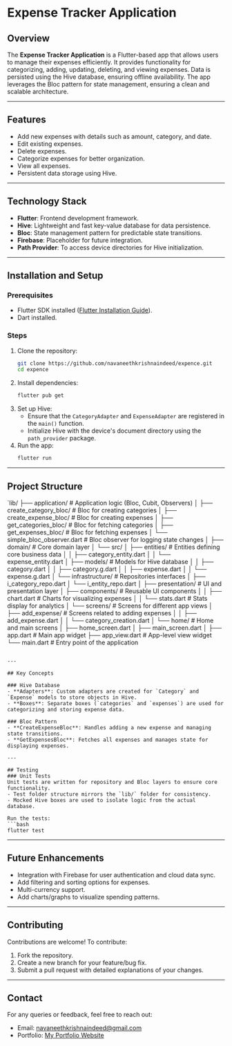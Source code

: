 # Expense Tracker Application

## Overview
The **Expense Tracker Application** is a Flutter-based app that allows users to manage their expenses efficiently. It provides functionality for categorizing, adding, updating, deleting, and viewing expenses. Data is persisted using the Hive database, ensuring offline availability. The app leverages the Bloc pattern for state management, ensuring a clean and scalable architecture.

---

## Features
- Add new expenses with details such as amount, category, and date.
- Edit existing expenses.
- Delete expenses.
- Categorize expenses for better organization.
- View all expenses.
- Persistent data storage using Hive.

---

## Technology Stack
- **Flutter**: Frontend development framework.
- **Hive**: Lightweight and fast key-value database for data persistence.
- **Bloc**: State management pattern for predictable state transitions.
- **Firebase**: Placeholder for future integration.
- **Path Provider**: To access device directories for Hive initialization.

---

## Installation and Setup

### Prerequisites
- Flutter SDK installed ([Flutter Installation Guide](https://flutter.dev/docs/get-started/install)).
- Dart installed.

### Steps
1. Clone the repository:
   ```bash
   git clone https://github.com/navaneethkrishnaindeed/expence.git
   cd expence
   ```
2. Install dependencies:
   ```bash
   flutter pub get
   ```
3. Set up Hive:
   - Ensure that the `CategoryAdapter` and `ExpenseAdapter` are registered in the `main()` function.
   - Initialize Hive with the device's document directory using the `path_provider` package.
4. Run the app:
   ```bash
   flutter run
   ```

---

## Project Structure
`lib/
├── application/               # Application logic (Bloc, Cubit, Observers)
│   ├── create_category_bloc/  # Bloc for creating categories
│   ├── create_expense_bloc/   # Bloc for creating expenses
│   ├── get_categories_bloc/   # Bloc for fetching categories
│   ├── get_expenses_bloc/     # Bloc for fetching expenses
│   └── simple_bloc_observer.dart  # Bloc observer for logging state changes
│
├── domain/                    # Core domain layer
│   └── src/
│       ├── entities/          # Entities defining core business data
│       │   ├── category_entity.dart
│       │   └── expense_entity.dart
│       ├── models/            # Models for Hive database
│       │   ├── category.dart
│       │   ├── category.g.dart
│       │   ├── expense.dart
│       │   └── expense.g.dart
│       └── infrastructure/    # Repositories interfaces
│           ├── i_category_repo.dart
│           └── i_entity_repo.dart
│
├── presentation/              # UI and presentation layer
│   ├── components/            # Reusable UI components
│   │   ├── chart.dart         # Charts for visualizing expenses
│   │   └── stats.dart         # Stats display for analytics
│   └── screens/               # Screens for different app views
│       ├── add_expense/       # Screens related to adding expenses
│       │   ├── add_expense.dart
│       │   └── category_creation.dart
│       └── home/              # Home and main screens
│           ├── home_screen.dart
│           ├── main_screen.dart
│
├── app.dart                   # Main app widget
├── app_view.dart              # App-level view widget
└── main.dart                  # Entry point of the application

```

---

## Key Concepts

### Hive Database
- **Adapters**: Custom adapters are created for `Category` and `Expense` models to store objects in Hive.
- **Boxes**: Separate boxes (`categories` and `expenses`) are used for categorizing and storing expense data.

### Bloc Pattern
- **CreateExpenseBloc**: Handles adding a new expense and managing state transitions.
- **GetExpensesBloc**: Fetches all expenses and manages state for displaying expenses.

---

## Testing
### Unit Tests
Unit tests are written for repository and Bloc layers to ensure core functionality.
- Test folder structure mirrors the `lib/` folder for consistency.
- Mocked Hive boxes are used to isolate logic from the actual database.

Run the tests:
```bash
flutter test
```

---

## Future Enhancements
- Integration with Firebase for user authentication and cloud data sync.
- Add filtering and sorting options for expenses.
- Multi-currency support.
- Add charts/graphs to visualize spending patterns.

---

## Contributing
Contributions are welcome! To contribute:
1. Fork the repository.
2. Create a new branch for your feature/bug fix.
3. Submit a pull request with detailed explanations of your changes.


---

## Contact
For any queries or feedback, feel free to reach out:
- Email: navaneethkrishnaindeed@gmail.com
- Portfolio: [My Portfolio Website](https://navaneethkrishnaindeed.github.io/#/)

